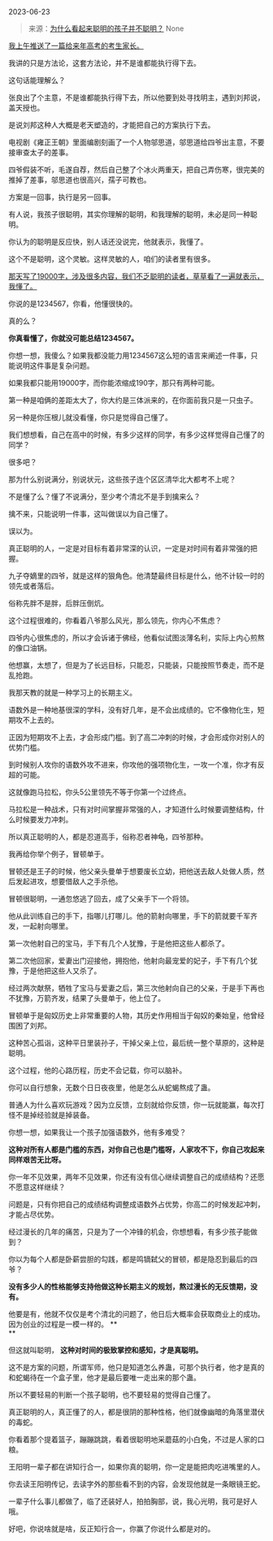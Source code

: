 2023-06-23

> 来源：[为什么看起来聪明的孩子并不聪明？](http://mp.weixin.qq.com/s?__biz=MzU3NDc5Nzc0NQ==&amp;mid=2247524728&amp;idx=1&amp;sn=0d1b7cccb30736cd1e4fe78c178efe89&amp;chksm=fd2ec3a6ca594ab035e31e876280acfaff7b04680779fcfac04b963e0c483bcfae01cd6c24dc&amp;scene=127#wechat_redirect)
> None

[我上午推送了一篇给来年高考的考生家长。  
](http://mp.weixin.qq.com/s?__biz=MzU0MjYwNDU2Mw==&mid=2247511430&idx=1&sn=fc63db65b0cf7280039b779f4eb9a1a8&chksm=fb1ac1facc6d48ec965f2928e3a844d07ef363fefd0d48f2a753c9a6162951c82d65549249db&scene=21#wechat_redirect)

我讲的只是方法论，这套方法论，并不是谁都能执行得下去。  

这句话能理解么？  

张良出了个主意，不是谁都能执行得下去，所以他要到处寻找明主，遇到刘邦说，盖天授也。

是说刘邦这种人大概是老天塑造的，才能把自己的方案执行下去。  

电视剧《雍正王朝》里面编剧刻画了一个人物邬思道，邬思道给四爷出主意，不要接审查太子的差事。

四爷假装不听，毛遂自荐，然后自己整了个冰火两重天，把自己弄伤寒，很完美的推掉了差事，邬思道也很高兴，孺子可教也。

方案是一回事，执行是另一回事。  

有人说，我孩子很聪明，其实你理解的聪明，和我理解的聪明，未必是同一种聪明。

你认为的聪明是反应快，别人话还没说完，他就表示，我懂了。  

这个不是聪明，这个灵敏。这样灵敏的人，咱们的读者里有很多。  

[那天写了19000字，涉及很多内容，我们不乏聪明的读者，草草看了一遍就表示，我懂了。](http://mp.weixin.qq.com/s?__biz=MzkwMzQ1MzczOQ==&mid=2247483951&idx=1&sn=aa6f660ddf98b016c137794c3daf0d9b&chksm=c0974f6bf7e0c67db4415132b4edb5244e0e50f559db342aaa2f2ff135131e2bbae35ee57037&scene=21#wechat_redirect)

你说的是1234567，你看，他懂很快的。

真的么？

 **你真看懂了，你就没可能总结1234567。**  

你想一想，我傻么？如果我都没能力用1234567这么短的语言来阐述一件事，只能说明这件事是复杂问题。

如果我都只能用19000字，而你能浓缩成190字，那只有两种可能。  

第一种是咱俩的差距太大了，你大约是三体派来的，在你面前我只是一只虫子。

另一种是你压根儿就没看懂，你只是觉得自己懂了。

我们想想看，自己在高中的时候，有多少这样的同学，有多少这样觉得自己懂了的同学？

很多吧？

那为什么别说满分，别说状元，这些孩子连个区区清华北大都考不上呢？  

不是懂了么？懂了不说满分，至少考个清北不是手到擒来么？  

擒不来，只能说明一件事，这叫做误以为自己懂了。

误以为。  

真正聪明的人，一定是对目标有着非常深的认识，一定是对时间有着非常强的把握。  

九子夺嫡里的四爷，就是这样的狠角色。他清楚最终目标是什么，他不计较一时的领先或者落后。  

俗称先胖不是胖，后胖压倒炕。

这个过程很难的，你看着八爷那么风光，那么领先，你内心不焦虑？  

四爷内心很焦虑的，所以才会诉诸于佛经，他看似试图淡薄名利，实际上内心煎熬的像口油锅。  

他想赢，太想了，但是为了长远目标，只能忍，只能装，只能按照节奏走，而不是乱抢跑。  

我那天教的就是一种学习上的长期主义。  

语数外是一种地基很深的学科，没有好几年，是不会出成绩的。它不像物化生，短期攻不上去的。  

正因为短期攻不上去，才会形成门槛。到了高二冲刺的时候，才会形成你对别人的优势门槛。

到时候别人攻你的语数外攻不进来，你攻他的强项物化生，一攻一个准，你才有反超的可能。

这就像跑马拉松，你头5公里领先不等于你第一个过终点。  

马拉松是一种战术，只有对时间掌握非常强的人，才知道什么时候要调整结构，什么时候要发力冲刺。  

所以真正聪明的人，都是忍道高手，俗称忍者神龟，四爷那种。  

我再给你举个例子，冒顿单于。

冒顿还是王子的时候，他父亲头曼单于想要废长立幼，把他送去敌人处做人质，然后发起进攻，想要借敌人之手杀他。

冒顿很聪明，一通忽悠逃了回去，成了父亲手下一个将领。

他从此训练自己的手下，指哪儿打哪儿。他的箭射向哪里，手下的箭就要千军齐发，一起射向哪里。

第一次他射自己的宝马，手下有几个人犹豫，于是他把这些人都杀了。  

第二次他回家，爱妻出门迎接他，拥抱他，他射向最宠爱的妃子，手下有几个犹豫，于是他把这些人又杀了。

经过两次献祭，牺牲了宝马与爱妻之后，第三次他射向自己的父亲，于是手下再也不犹豫，万箭齐发，结果了头曼单于，他上位了。

冒顿单于是匈奴历史上非常重要的人物，其历史作用相当于匈奴的秦始皇，他曾经围困了刘邦。

这种苦心孤诣，这种平日里装孙子，干掉父亲上位，最后统一整个草原的，这种是聪明。  

这个过程，他的心路历程，历史不会记载，你可以脑补。

你可以自行想象，无数个日日夜夜里，他是怎么从蛇蝎熬成了蛊。  

普通人为什么喜欢玩游戏？因为立反馈，立刻就给你反馈，你一玩就能赢，每次打怪不是掉经验就是掉装备。  

你想一想，如果我让一个孩子加强语数外，他有多难受？  

 **这种对所有人都是门槛的东西，对你自己也是门槛呀，人家攻不下，你自己攻起来同样艰苦无比呀。**

你一年不见效果，两年不见效果，你还有没有信心继续调整自己的成绩结构？还愿不愿意这样继续？  

问题是，只有你把自己的成绩结构调整成语数外占优势，你高二的时候发起冲刺，才能占尽优势。  

经过漫长的几年的痛苦，只是为了一个冲锋的机会，你想想看，有多少孩子能做到？

你以为每个人都是卧薪尝胆的勾践，都是鸣镝弑父的冒顿，都是隐忍到最后的四爷？

 **没有多少人的性格能够支持他做这种长期主义的规划，熬过漫长的无反馈期，没有。**

他要是有，他就不仅仅是考个清北的问题了，他日后大概率会获取商业上的成功。因为创业的过程是一模一样的。 **  
**

但这就叫聪明， **这种对时间的极致掌控和感知，才是真聪明。**  

这不是方案的问题，所谓军师，他只是知道怎么养蛊，可那个执行者，他才是真的和蛇蝎待在一个盒子里，他才是最后要唯一走出来的那个蛊。  

所以不要轻易的判断一个孩子聪明，也不要轻易的觉得自己懂了。  

真正聪明的人，真正懂了的人，都是很阴的那种性格，他们就像幽暗的角落里潜伏的毒蛇。

你看着那个提着篮子，蹦蹦跳跳，看着很聪明地采蘑菇的小白兔，不过是人家的口粮。

王阳明一辈子都在讲知行合一，如果你真的聪明，你一定是能把肉吃进嘴里的人。

你去读王阳明传记，去读字外的那些看不到的内容，会发现他就是一条眼镜王蛇。  

一辈子什么事儿都做了，临了还装好人，拍拍胸部，说，我心光明，我可是好人哦。  

好吧，你说啥就是啥，反正知行合一，你赢了你说什么都是对的。

